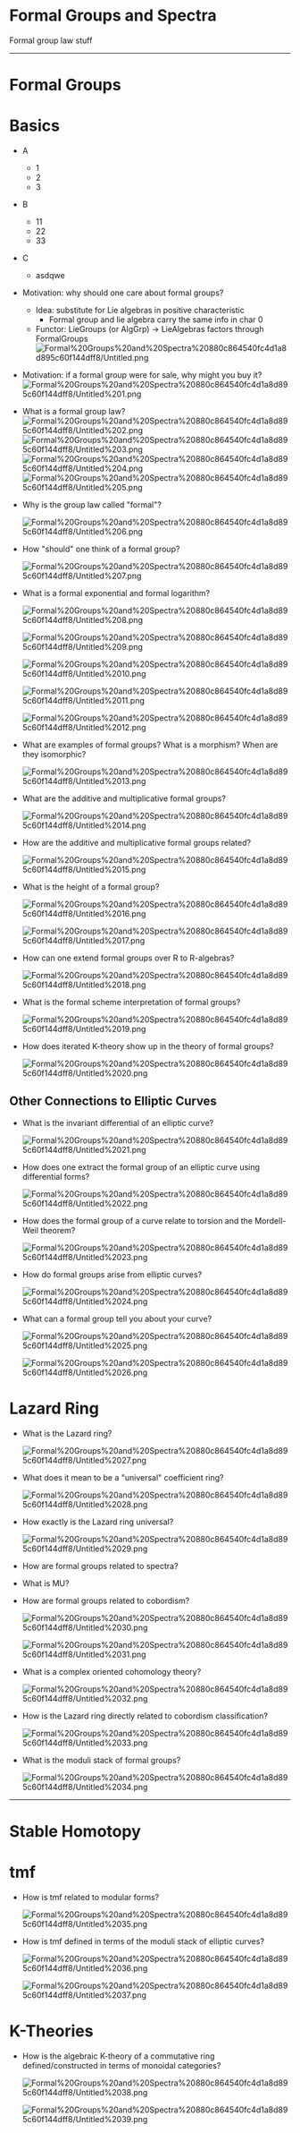 # Formal Groups and Spectra

Formal group law stuff

[](https://math.mit.edu/juvitop/pastseminars/notes_2020_Spring/Levy.pdf)

[](http://people.math.harvard.edu/~lurie/papers/survey.pdf)

---

# Formal Groups

# Basics

- A
	- 1
	- 2
	- 3
- B
	- 11
	- 22
	- 33
- C
	- asdqwe

- Motivation: why should one care about formal groups?
    - Idea: substitute for Lie algebras in positive characteristic
        - Formal group and lie algebra carry the same info in char 0
    - Functor: LieGroups (or AlgGrp) → LieAlgebras factors through FormalGroups
		![Formal%20Groups%20and%20Spectra%20880c864540fc4d1a8d895c60f144dff8/Untitled.png](Formal%20Groups%20and%20Spectra%20880c864540fc4d1a8d895c60f144dff8/Untitled.png)
- Motivation: if a formal group were for sale, why might you buy it?
    ![Formal%20Groups%20and%20Spectra%20880c864540fc4d1a8d895c60f144dff8/Untitled%201.png](Formal%20Groups%20and%20Spectra%20880c864540fc4d1a8d895c60f144dff8/Untitled%201.png)
- What is a formal group law?
    ![Formal%20Groups%20and%20Spectra%20880c864540fc4d1a8d895c60f144dff8/Untitled%202.png](Formal%20Groups%20and%20Spectra%20880c864540fc4d1a8d895c60f144dff8/Untitled%202.png)
    ![Formal%20Groups%20and%20Spectra%20880c864540fc4d1a8d895c60f144dff8/Untitled%203.png](Formal%20Groups%20and%20Spectra%20880c864540fc4d1a8d895c60f144dff8/Untitled%203.png)
    ![Formal%20Groups%20and%20Spectra%20880c864540fc4d1a8d895c60f144dff8/Untitled%204.png](Formal%20Groups%20and%20Spectra%20880c864540fc4d1a8d895c60f144dff8/Untitled%204.png)
    ![Formal%20Groups%20and%20Spectra%20880c864540fc4d1a8d895c60f144dff8/Untitled%205.png](Formal%20Groups%20and%20Spectra%20880c864540fc4d1a8d895c60f144dff8/Untitled%205.png)

- Why is the group law called "formal"?

    ![Formal%20Groups%20and%20Spectra%20880c864540fc4d1a8d895c60f144dff8/Untitled%206.png](Formal%20Groups%20and%20Spectra%20880c864540fc4d1a8d895c60f144dff8/Untitled%206.png)

- How "should" one think of a formal group?

    ![Formal%20Groups%20and%20Spectra%20880c864540fc4d1a8d895c60f144dff8/Untitled%207.png](Formal%20Groups%20and%20Spectra%20880c864540fc4d1a8d895c60f144dff8/Untitled%207.png)

- What is a formal exponential and formal logarithm?

    ![Formal%20Groups%20and%20Spectra%20880c864540fc4d1a8d895c60f144dff8/Untitled%208.png](Formal%20Groups%20and%20Spectra%20880c864540fc4d1a8d895c60f144dff8/Untitled%208.png)

    ![Formal%20Groups%20and%20Spectra%20880c864540fc4d1a8d895c60f144dff8/Untitled%209.png](Formal%20Groups%20and%20Spectra%20880c864540fc4d1a8d895c60f144dff8/Untitled%209.png)

    ![Formal%20Groups%20and%20Spectra%20880c864540fc4d1a8d895c60f144dff8/Untitled%2010.png](Formal%20Groups%20and%20Spectra%20880c864540fc4d1a8d895c60f144dff8/Untitled%2010.png)

    ![Formal%20Groups%20and%20Spectra%20880c864540fc4d1a8d895c60f144dff8/Untitled%2011.png](Formal%20Groups%20and%20Spectra%20880c864540fc4d1a8d895c60f144dff8/Untitled%2011.png)

    ![Formal%20Groups%20and%20Spectra%20880c864540fc4d1a8d895c60f144dff8/Untitled%2012.png](Formal%20Groups%20and%20Spectra%20880c864540fc4d1a8d895c60f144dff8/Untitled%2012.png)

- What are examples of formal groups? What is a morphism? When are they isomorphic?

    ![Formal%20Groups%20and%20Spectra%20880c864540fc4d1a8d895c60f144dff8/Untitled%2013.png](Formal%20Groups%20and%20Spectra%20880c864540fc4d1a8d895c60f144dff8/Untitled%2013.png)

- What are the additive and multiplicative formal groups?

    ![Formal%20Groups%20and%20Spectra%20880c864540fc4d1a8d895c60f144dff8/Untitled%2014.png](Formal%20Groups%20and%20Spectra%20880c864540fc4d1a8d895c60f144dff8/Untitled%2014.png)

- How are the additive and multiplicative formal groups related?

    ![Formal%20Groups%20and%20Spectra%20880c864540fc4d1a8d895c60f144dff8/Untitled%2015.png](Formal%20Groups%20and%20Spectra%20880c864540fc4d1a8d895c60f144dff8/Untitled%2015.png)

- What is the height of a formal group?

    ![Formal%20Groups%20and%20Spectra%20880c864540fc4d1a8d895c60f144dff8/Untitled%2016.png](Formal%20Groups%20and%20Spectra%20880c864540fc4d1a8d895c60f144dff8/Untitled%2016.png)

    ![Formal%20Groups%20and%20Spectra%20880c864540fc4d1a8d895c60f144dff8/Untitled%2017.png](Formal%20Groups%20and%20Spectra%20880c864540fc4d1a8d895c60f144dff8/Untitled%2017.png)

- How can one extend formal groups over R to R-algebras?

    ![Formal%20Groups%20and%20Spectra%20880c864540fc4d1a8d895c60f144dff8/Untitled%2018.png](Formal%20Groups%20and%20Spectra%20880c864540fc4d1a8d895c60f144dff8/Untitled%2018.png)

- What is the formal scheme interpretation of formal groups?

    ![Formal%20Groups%20and%20Spectra%20880c864540fc4d1a8d895c60f144dff8/Untitled%2019.png](Formal%20Groups%20and%20Spectra%20880c864540fc4d1a8d895c60f144dff8/Untitled%2019.png)

- How does iterated K-theory show up in the theory of formal groups?

    ![Formal%20Groups%20and%20Spectra%20880c864540fc4d1a8d895c60f144dff8/Untitled%2020.png](Formal%20Groups%20and%20Spectra%20880c864540fc4d1a8d895c60f144dff8/Untitled%2020.png)

## Other Connections to Elliptic Curves

- What is the invariant differential of an elliptic curve?

    ![Formal%20Groups%20and%20Spectra%20880c864540fc4d1a8d895c60f144dff8/Untitled%2021.png](Formal%20Groups%20and%20Spectra%20880c864540fc4d1a8d895c60f144dff8/Untitled%2021.png)

- How does one extract the formal group of an elliptic curve using differential forms?

    ![Formal%20Groups%20and%20Spectra%20880c864540fc4d1a8d895c60f144dff8/Untitled%2022.png](Formal%20Groups%20and%20Spectra%20880c864540fc4d1a8d895c60f144dff8/Untitled%2022.png)

- How does the formal group of a curve relate to torsion and the Mordell-Weil theorem?

    ![Formal%20Groups%20and%20Spectra%20880c864540fc4d1a8d895c60f144dff8/Untitled%2023.png](Formal%20Groups%20and%20Spectra%20880c864540fc4d1a8d895c60f144dff8/Untitled%2023.png)

- How do formal groups arise from elliptic curves?

    ![Formal%20Groups%20and%20Spectra%20880c864540fc4d1a8d895c60f144dff8/Untitled%2024.png](Formal%20Groups%20and%20Spectra%20880c864540fc4d1a8d895c60f144dff8/Untitled%2024.png)

- What can a formal group tell you about your curve?

    ![Formal%20Groups%20and%20Spectra%20880c864540fc4d1a8d895c60f144dff8/Untitled%2025.png](Formal%20Groups%20and%20Spectra%20880c864540fc4d1a8d895c60f144dff8/Untitled%2025.png)

    ![Formal%20Groups%20and%20Spectra%20880c864540fc4d1a8d895c60f144dff8/Untitled%2026.png](Formal%20Groups%20and%20Spectra%20880c864540fc4d1a8d895c60f144dff8/Untitled%2026.png)

# Lazard Ring

- What is the Lazard ring?

    ![Formal%20Groups%20and%20Spectra%20880c864540fc4d1a8d895c60f144dff8/Untitled%2027.png](Formal%20Groups%20and%20Spectra%20880c864540fc4d1a8d895c60f144dff8/Untitled%2027.png)

- What does it mean to be a "universal" coefficient ring?

    ![Formal%20Groups%20and%20Spectra%20880c864540fc4d1a8d895c60f144dff8/Untitled%2028.png](Formal%20Groups%20and%20Spectra%20880c864540fc4d1a8d895c60f144dff8/Untitled%2028.png)

- How exactly is the Lazard ring universal?

    ![Formal%20Groups%20and%20Spectra%20880c864540fc4d1a8d895c60f144dff8/Untitled%2029.png](Formal%20Groups%20and%20Spectra%20880c864540fc4d1a8d895c60f144dff8/Untitled%2029.png)

- How are formal groups related to spectra?
- What is MU?
- How are formal groups related to cobordism?

    ![Formal%20Groups%20and%20Spectra%20880c864540fc4d1a8d895c60f144dff8/Untitled%2030.png](Formal%20Groups%20and%20Spectra%20880c864540fc4d1a8d895c60f144dff8/Untitled%2030.png)

    ![Formal%20Groups%20and%20Spectra%20880c864540fc4d1a8d895c60f144dff8/Untitled%2031.png](Formal%20Groups%20and%20Spectra%20880c864540fc4d1a8d895c60f144dff8/Untitled%2031.png)

- What is a complex oriented cohomology theory?

    ![Formal%20Groups%20and%20Spectra%20880c864540fc4d1a8d895c60f144dff8/Untitled%2032.png](Formal%20Groups%20and%20Spectra%20880c864540fc4d1a8d895c60f144dff8/Untitled%2032.png)

- How is the Lazard ring directly related to cobordism classification?

    ![Formal%20Groups%20and%20Spectra%20880c864540fc4d1a8d895c60f144dff8/Untitled%2033.png](Formal%20Groups%20and%20Spectra%20880c864540fc4d1a8d895c60f144dff8/Untitled%2033.png)

- What is the moduli stack of formal groups?

    ![Formal%20Groups%20and%20Spectra%20880c864540fc4d1a8d895c60f144dff8/Untitled%2034.png](Formal%20Groups%20and%20Spectra%20880c864540fc4d1a8d895c60f144dff8/Untitled%2034.png)

---

# Stable Homotopy

# tmf

- How is tmf related to modular forms?

    ![Formal%20Groups%20and%20Spectra%20880c864540fc4d1a8d895c60f144dff8/Untitled%2035.png](Formal%20Groups%20and%20Spectra%20880c864540fc4d1a8d895c60f144dff8/Untitled%2035.png)

- How is tmf defined in terms of the moduli stack of elliptic curves?

    ![Formal%20Groups%20and%20Spectra%20880c864540fc4d1a8d895c60f144dff8/Untitled%2036.png](Formal%20Groups%20and%20Spectra%20880c864540fc4d1a8d895c60f144dff8/Untitled%2036.png)

    ![Formal%20Groups%20and%20Spectra%20880c864540fc4d1a8d895c60f144dff8/Untitled%2037.png](Formal%20Groups%20and%20Spectra%20880c864540fc4d1a8d895c60f144dff8/Untitled%2037.png)

# K-Theories

- How is the algebraic K-theory of a commutative ring defined/constructed in terms of monoidal categories?

    ![Formal%20Groups%20and%20Spectra%20880c864540fc4d1a8d895c60f144dff8/Untitled%2038.png](Formal%20Groups%20and%20Spectra%20880c864540fc4d1a8d895c60f144dff8/Untitled%2038.png)

    ![Formal%20Groups%20and%20Spectra%20880c864540fc4d1a8d895c60f144dff8/Untitled%2039.png](Formal%20Groups%20and%20Spectra%20880c864540fc4d1a8d895c60f144dff8/Untitled%2039.png)